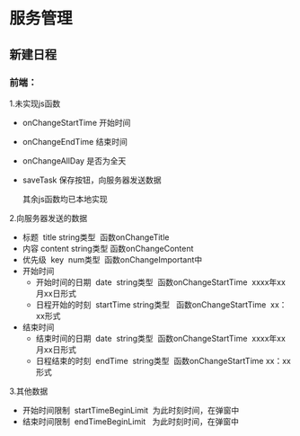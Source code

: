 # 服务管理

## 新建日程

### 前端：

1.未实现js函数

- onChangeStartTime 开始时间
- onChangeEndTime   结束时间
- onChangeAllDay    是否为全天
- saveTask          保存按钮，向服务器发送数据

    其余js函数均已本地实现

2.向服务器发送的数据

- 标题 &nbsp;title&nbsp;string类型 &nbsp;函数onChangeTitle 
- 内容&nbsp;content&nbsp;string类型&nbsp;函数onChangeContent
- 优先级 &nbsp;key&nbsp; num类型&nbsp; 函数onChangeImportant中
- 开始时间 
    - 开始时间的日期&nbsp; date &nbsp;string类型&nbsp; 函数onChangeStartTime &nbsp;xxxx年xx月xx日形式
    - 日程开始的时刻 &nbsp;startTime&nbsp;string类型 &nbsp; 函数onChangeStartTime &nbsp;xx：xx形式
- 结束时间 
    - 结束时间的日期 &nbsp;date &nbsp;string类型 &nbsp;函数onChangeStartTime&nbsp; xxxx年xx月xx日形式
    - 日程结束的时刻 &nbsp;endTime &nbsp;string类型 &nbsp;函数onChangeStartTime&nbsp;xx：xx形式

3.其他数据
- 开始时间限制 &nbsp;startTimeBeginLimit &nbsp;为此时刻时间，在弹窗中
- 结束时间限制 &nbsp;endTimeBeginLimit &nbsp;  为此时刻时间，在弹窗中

